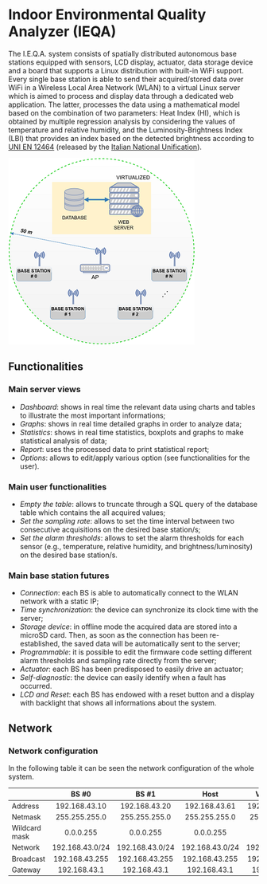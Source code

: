 # Indoor Environmental Quality Analyzer (IEQA)

The I.E.Q.A. system consists of spatially distributed autonomous base stations equipped with sensors, LCD display, actuator, data storage device and a board that supports a Linux distribution with built-in WiFi support.
Every single base station is able to send their acquired/stored data over WiFi in a Wireless Local Area Network (WLAN) to a virtual Linux server which is aimed to process and display data through a dedicated web application. The latter, processes the data using a mathematical model based on the combination of two parameters: Heat Index (HI), which is obtained by multiple regression analysis by considering the values of temperature and relative humidity, and the Luminosity-Brightness Index (LBI) that provides an index based on the detected brightness according to [UNI EN 12464](http://store.uni.com/magento-1.4.0.1/index.php/uni-en-12464-1-2011.html) (released by the [Italian National Unification](http://www.uni.com)).

<p align="center">

![Overall diagram of the system.](./figures/fig1.png "Overall diagram of the system")

</p>



## Functionalities

### Main server views

* _Dashboard_: shows in real time the relevant data using charts and tables to illustrate the most important informations;
* _Graphs_: shows in real time detailed graphs in order to analyze data;
* _Statistics_: shows in real time statistics, boxplots and graphs to make statistical analysis of data;
* _Report_: uses the processed data to print statistical report;
* _Options_: allows to edit/apply various option (see functionalities for the user).

### Main user functionalities

* _Empty the table_: allows to truncate through a SQL query of the database table which contains the all acquired values;
* _Set the sampling rate_: allows to set the time interval between two consecutive acquisitions on the desired base station/s;
* _Set the alarm thresholds_: allows to set the alarm thresholds for each sensor (e.g., temperature, relative humidity, and brightness/luminosity) on the desired base station/s.

### Main base station futures

* _Connection_: each BS is able to automatically connect to the WLAN network with a static IP;
* _Time synchronization_: the device can synchronize its clock time with the server;
* _Storage device_: in offline mode the acquired data are stored into a microSD card. Then, as soon as the connection has been re-established, the saved data will be automatically sent to the server;
* _Programmable_: it is possible to edit the firmware code setting different alarm thresholds and sampling rate directly from the server;
* _Actuator_: each BS has been predisposed to easily drive an actuator;
* _Self-diagnostic_: the device can easily identify when a fault has occurred.
* _LCD and Reset_: each BS has endowed with a reset button and a display with backlight that shows all informations about the system.

## Network

### Network configuration
In the following table it can be seen the network configuration of the whole system.

|               |      BS #0      |      BS #1      |       Host      |   Virtual web   |
|---------------|:---------------:|:---------------:|:---------------:|:---------------:|
| Address       |  192.168.43.10  |  192.168.43.20  |  192.168.43.61  |  192.168.43.100 |
| Netmask       |  255.255.255.0  |  255.255.255.0  |  255.255.255.0  |  255.255.255.0  |
| Wildcard mask |    0.0.0.255    |    0.0.0.255    |    0.0.0.255    |    0.0.0.255    |
| Network       | 192.168.43.0/24 | 192.168.43.0/24 | 192.168.43.0/24 | 192.168.43.0/24 |
| Broadcast     |  192.168.43.255 |  192.168.43.255 |  192.168.43.255 |  192.168.43.255 |
| Gateway       |   192.168.43.1  |   192.168.43.1  |   192.168.43.1  |   192.168.43.1  |
